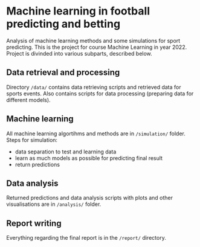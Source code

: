# Machine learning in football predicting and betting

Analysis of machine learning methods and some simulations for sport predicting. This is the project for course Machine Learning in year 2022. Project is divinded into various subparts, described below.

## Data retrieval and processing 

Directory `/data/` contains data retrieving scripts and retrieved data for sports events. Also contains scripts for data processing (preparing data for different models).

## Machine learning

All machine learning algortihms and methods are in `/simulation/` folder. Steps for simulation:
- data separation to test and learning data
- learn as much models as possible for predicting final result
- return predictions

## Data analysis

Returned predictions and data analysis scripts with plots and other visualisations are in `/analysis/` folder.

## Report writing

Everything regarding the final report is in the `/report/` directory.

